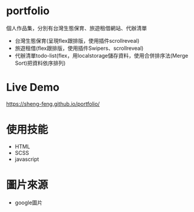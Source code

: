 # portfolio
個人作品集，分別有台灣生態保育、旅遊租借網站、代辦清單
- 台灣生態保育(呈現flex跟排版，使用插件scrollreveal)
- 旅遊租借(flex跟排版，使用插件Swipers、scrollreveal)
- 代辦清單todo-list(flex，用localstorage儲存資料，使用合併排序法(Merge Sort)把資料依序排列)
# Live Demo
https://sheng-feng.github.io/portfolio/
# 使用技能
- HTML
- SCSS
- javascript
# 圖片來源
- google圖片
